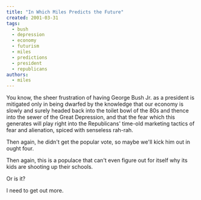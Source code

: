 ```yaml
---
title: "In Which Miles Predicts the Future"
created: 2001-03-31
tags: 
  - bush
  - depression
  - economy
  - futurism
  - miles
  - predictions
  - president
  - republicans
authors: 
  - miles
---
```


You know, the sheer frustration of having George Bush Jr. as a president is mitigated only in being dwarfed by the knowledge that our economy is slowly and surely headed back into the toilet bowl of the 80s and thence into the sewer of the Great Depression, and that the fear which this generates will play right into the Republicans' time-old marketing tactics of fear and alienation, spiced with senseless rah-rah.

Then again, he didn't get the popular vote, so maybe we'll kick him out in ought four.

Then again, this is a populace that can't even figure out for itself why its kids are shooting up their schools.

Or is it?

I need to get out more.
